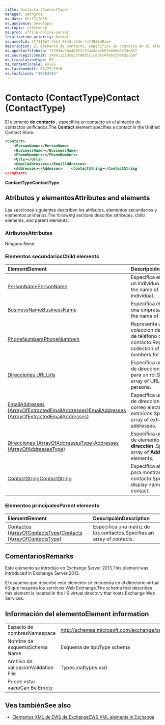 ```yaml
---
title: Contacto (ContactType)
manager: sethgros
ms.date: 09/17/2015
ms.audience: Developer
ms.topic: reference
ms.prod: office-online-server
localization_priority: Normal
ms.assetid: 7f7119b7-f5b4-484d-a7de-fa74836d9aee
description: El elemento de contacto, especifica un contacto en el almacén de contactos unificados.
ms.openlocfilehash: f1593da78a46851c7db43abc567eb66c0c74e0f2
ms.sourcegitcommit: 34041125dc8c5f993b21cebfc4f8b72f0fd2cb6f
ms.translationtype: MT
ms.contentlocale: es-ES
ms.lasthandoff: 06/25/2018
ms.locfileid: "19763784"
---
```

# <a name="contact-contacttype"></a><span data-ttu-id="40d24-103">Contacto (ContactType)</span><span class="sxs-lookup"><span data-stu-id="40d24-103">Contact (ContactType)</span></span>

<span data-ttu-id="40d24-104">El elemento **de contacto** , especifica un contacto en el almacén de contactos unificados.</span><span class="sxs-lookup"><span data-stu-id="40d24-104">The **Contact** element specifies a contact in the Unified Contact Store.</span></span> 
  
```XML
<Contact>
    <PersonName></PersonName>
    <BusinessName></BusinessName>
    <PhoneNumbers></PhoneNumbers>
    <Urls></Urls>
    <EmailAddresses></EmailAddresses>
    <Addresses></Addesses>    <ContactString></ContactString
</Contact>
```

 <span data-ttu-id="40d24-105">**ContactType**</span><span class="sxs-lookup"><span data-stu-id="40d24-105">**ContactType**</span></span>
## <a name="attributes-and-elements"></a><span data-ttu-id="40d24-106">Atributos y elementos</span><span class="sxs-lookup"><span data-stu-id="40d24-106">Attributes and elements</span></span>

<span data-ttu-id="40d24-107">Las secciones siguientes describen los atributos, elementos secundarios y elementos primarios.</span><span class="sxs-lookup"><span data-stu-id="40d24-107">The following sections describe attributes, child elements, and parent elements.</span></span>
  
### <a name="attributes"></a><span data-ttu-id="40d24-108">Atributos</span><span class="sxs-lookup"><span data-stu-id="40d24-108">Attributes</span></span>

<span data-ttu-id="40d24-109">Ninguno.</span><span class="sxs-lookup"><span data-stu-id="40d24-109">None.</span></span>
  
### <a name="child-elements"></a><span data-ttu-id="40d24-110">Elementos secundarios</span><span class="sxs-lookup"><span data-stu-id="40d24-110">Child elements</span></span>

|<span data-ttu-id="40d24-111">**Element**</span><span class="sxs-lookup"><span data-stu-id="40d24-111">**Element**</span></span>|<span data-ttu-id="40d24-112">**Descripción**</span><span class="sxs-lookup"><span data-stu-id="40d24-112">**Description**</span></span>|
|:-----|:-----|
|[<span data-ttu-id="40d24-113">PersonName</span><span class="sxs-lookup"><span data-stu-id="40d24-113">PersonName</span></span>](personname.md) <br/> |<span data-ttu-id="40d24-114">Especifica el nombre de un individuo.</span><span class="sxs-lookup"><span data-stu-id="40d24-114">Specifies the name of an individual.</span></span>  <br/> |
|[<span data-ttu-id="40d24-115">BusinessName</span><span class="sxs-lookup"><span data-stu-id="40d24-115">BusinessName</span></span>](businessname.md) <br/> |<span data-ttu-id="40d24-116">Especifica el nombre de una empresa.</span><span class="sxs-lookup"><span data-stu-id="40d24-116">Specifies the name of a business.</span></span>  <br/> |
|[<span data-ttu-id="40d24-117">PhoneNumbers</span><span class="sxs-lookup"><span data-stu-id="40d24-117">PhoneNumbers</span></span>](phonenumbers.md) <br/> |<span data-ttu-id="40d24-118">Representa una colección de números de teléfono de un contacto.</span><span class="sxs-lookup"><span data-stu-id="40d24-118">Represents a collection of telephone numbers for a contact.</span></span>  <br/> |
|[<span data-ttu-id="40d24-119">Direcciones URL</span><span class="sxs-lookup"><span data-stu-id="40d24-119">Urls</span></span>](urls.md) <br/> |<span data-ttu-id="40d24-120">Especifica una matriz de direcciones URL para un rol.</span><span class="sxs-lookup"><span data-stu-id="40d24-120">Specifies an array of URLs for a persona.</span></span>  <br/> |
|[<span data-ttu-id="40d24-121">EmailAddresses (ArrayOfExtractedEmailAddresses)</span><span class="sxs-lookup"><span data-stu-id="40d24-121">EmailAddresses (ArrayOfExtractedEmailAddresses)</span></span>](emailaddresses-arrayofextractedemailaddresses.md) <br/> |<span data-ttu-id="40d24-122">Especifica una matriz de direcciones de correo electrónico extraídos.</span><span class="sxs-lookup"><span data-stu-id="40d24-122">Specifies an array of extracted email addresses.</span></span>  <br/> |
|[<span data-ttu-id="40d24-123">Direcciones (ArrayOfAddressesType)</span><span class="sxs-lookup"><span data-stu-id="40d24-123">Addresses (ArrayOfAddressesType)</span></span>](addresses-arrayofaddressestype.md) <br/> |<span data-ttu-id="40d24-124">Especifica una matriz de elementos de la **dirección** .</span><span class="sxs-lookup"><span data-stu-id="40d24-124">Specifies an array of **Address** elements.</span></span>  <br/> |
|[<span data-ttu-id="40d24-125">ContactString</span><span class="sxs-lookup"><span data-stu-id="40d24-125">ContactString</span></span>](contactstring.md) <br/> |<span data-ttu-id="40d24-126">Especifica el nombre para mostrar de un contacto.</span><span class="sxs-lookup"><span data-stu-id="40d24-126">Specifies the display name of a contact.</span></span>  <br/> |
   
### <a name="parent-elements"></a><span data-ttu-id="40d24-127">Elementos principales</span><span class="sxs-lookup"><span data-stu-id="40d24-127">Parent elements</span></span>

|<span data-ttu-id="40d24-128">**Element**</span><span class="sxs-lookup"><span data-stu-id="40d24-128">**Element**</span></span>|<span data-ttu-id="40d24-129">**Descripción**</span><span class="sxs-lookup"><span data-stu-id="40d24-129">**Description**</span></span>|
|:-----|:-----|
|[<span data-ttu-id="40d24-130">Contactos (ArrayOfContactsType)</span><span class="sxs-lookup"><span data-stu-id="40d24-130">Contacts (ArrayOfContactsType)</span></span>](contacts-arrayofcontactstype.md) <br/> |<span data-ttu-id="40d24-131">Especifica una matriz de los contactos.</span><span class="sxs-lookup"><span data-stu-id="40d24-131">Specifies an array of contacts.</span></span>  <br/> |
   
## <a name="remarks"></a><span data-ttu-id="40d24-132">Comentarios</span><span class="sxs-lookup"><span data-stu-id="40d24-132">Remarks</span></span>

<span data-ttu-id="40d24-133">Este elemento se introdujo en Exchange Server 2013.</span><span class="sxs-lookup"><span data-stu-id="40d24-133">This element was introduced in Exchange Server 2013.</span></span>
  
<span data-ttu-id="40d24-134">El esquema que describe este elemento se encuentra en el directorio virtual IIS que hospeda los servicios Web Exchange.</span><span class="sxs-lookup"><span data-stu-id="40d24-134">The schema that describes this element is located in the IIS virtual directory that hosts Exchange Web Services.</span></span>
  
## <a name="element-information"></a><span data-ttu-id="40d24-135">Información del elemento</span><span class="sxs-lookup"><span data-stu-id="40d24-135">Element information</span></span>

|||
|:-----|:-----|
|<span data-ttu-id="40d24-136">Espacio de nombres</span><span class="sxs-lookup"><span data-stu-id="40d24-136">Namespace</span></span>  <br/> |http://schemas.microsoft.com/exchange/services/2006/types  <br/> |
|<span data-ttu-id="40d24-137">Nombre de esquema</span><span class="sxs-lookup"><span data-stu-id="40d24-137">Schema Name</span></span>  <br/> |<span data-ttu-id="40d24-138">Esquema de tipo</span><span class="sxs-lookup"><span data-stu-id="40d24-138">Type schema</span></span>  <br/> |
|<span data-ttu-id="40d24-139">Archivo de validación</span><span class="sxs-lookup"><span data-stu-id="40d24-139">Validation File</span></span>  <br/> |<span data-ttu-id="40d24-140">Types.xsd</span><span class="sxs-lookup"><span data-stu-id="40d24-140">types.xsd</span></span>  <br/> |
|<span data-ttu-id="40d24-141">Puede estar vacío</span><span class="sxs-lookup"><span data-stu-id="40d24-141">Can Be Empty</span></span>  <br/> ||
   
## <a name="see-also"></a><span data-ttu-id="40d24-142">Vea también</span><span class="sxs-lookup"><span data-stu-id="40d24-142">See also</span></span>



- [<span data-ttu-id="40d24-143">Elementos XML de EWS de Exchange</span><span class="sxs-lookup"><span data-stu-id="40d24-143">EWS XML elements in Exchange</span></span>](ews-xml-elements-in-exchange.md)

